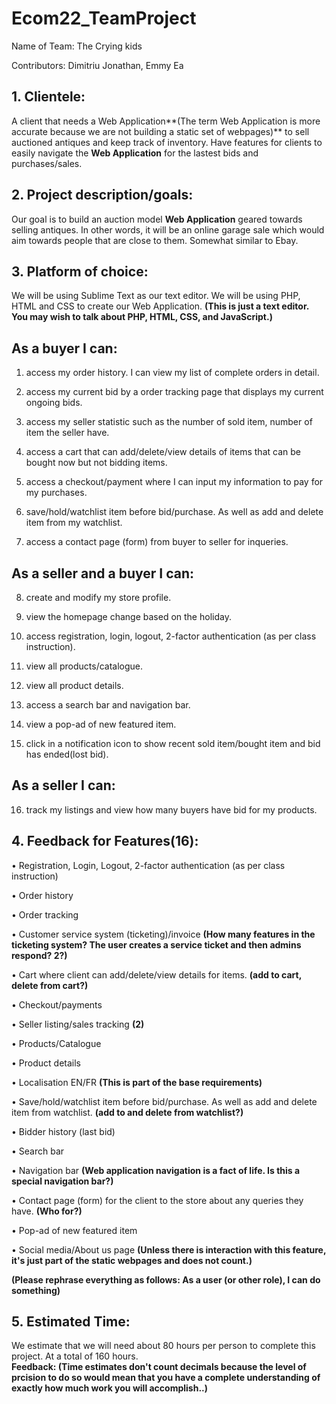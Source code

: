 # Ecom22_TeamProject

Name of Team: The Crying kids

Contributors: Dimitriu Jonathan, Emmy Ea

## 1. Clientele:
A client that needs a Web Application**(The term Web Application is more accurate because we are not building a static set of webpages)** to sell auctioned antiques and keep track of inventory. Have features for clients to easily navigate the **Web Application** for the lastest bids and purchases/sales. 

## 2. Project description/goals: 
Our goal is to build an auction model **Web Application** geared towards selling antiques. 
In other words, it will be an online garage sale which would aim towards people that
are close to them. Somewhat similar to Ebay. 

## 3. Platform of choice:
We will be using Sublime Text as our text editor. We will be using PHP, HTML and CSS to create our Web Application. **(This is just a text editor. You may wish to talk about PHP, HTML, CSS, and JavaScript.)**

## As a buyer I can:
1. access my order history. I can view my list of complete orders in detail. 

2. access my current bid by a order tracking page that displays my current ongoing bids. 

3. access my seller statistic such as the number of sold item, number of item the seller have.

4. access a cart that can add/delete/view details of items that can be bought now but not bidding items. 

5. access a checkout/payment where I can input my information to pay for my purchases.

6. save/hold/watchlist item before bid/purchase. As well as add and delete item from my watchlist.

7. access a contact page (form) from buyer to seller for inqueries. 

## As a seller and a buyer I can:
8. create and modify my store profile. 

9. view the homepage change based on the holiday.

10. access registration, login, logout, 2-factor authentication (as per class instruction).

11. view all products/catalogue.

12. view all product details.

13. access a search bar and navigation bar.

14. view a pop-ad of new featured item.

15. click in a notification icon to show recent sold item/bought item and bid has ended(lost bid).

## As a seller I can:

16. track my listings and view how many buyers have bid for my products. 

## 4. Feedback for Features(16):
• Registration, Login, Logout, 2-factor authentication (as per class instruction)

• Order history

• Order tracking

• Customer service system (ticketing)/invoice **(How many features in the ticketing system? The user creates a service ticket and then admins respond? 2?)**

• Cart where client can add/delete/view details for items. **(add to cart, delete from cart?)**

• Checkout/payments

• Seller listing/sales tracking **(2)**

• Products/Catalogue

• Product details

• Localisation EN/FR **(This is part of the base requirements)**

• Save/hold/watchlist item before bid/purchase. As well as add and delete item from watchlist. **(add to and delete from watchlist?)**

• Bidder history (last bid)

• Search bar 

• Navigation bar **(Web application navigation is a fact of life. Is this a special navigation bar?)**

• Contact page (form) for the client to the store about any queries they have.  **(Who for?)**

• Pop-ad of new featured item

• Social media/About us page **(Unless there is interaction with this feature, it's just part of the static webpages and does not count.)**

**(Please rephrase everything as follows: As a user (or other role), I can do something)**

## 5. Estimated Time:
We estimate that we will need about 80 hours per person to complete this project. At a total of 160 hours.  
**Feedback: (Time estimates don't count decimals because the level of prcision to do so would mean that you have a complete understanding of exactly how much work you will accomplish..)**
